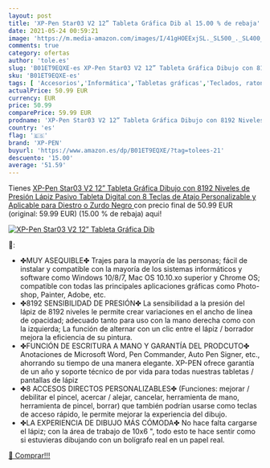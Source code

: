 ```yaml
---
layout: post
title: 'XP-Pen Star03 V2 12” Tableta Gráfica Dib al 15.00 % de rebaja'
date: 2021-05-24 00:59:21
image: 'https://m.media-amazon.com/images/I/41gHOEExjSL._SL500_._SL400_.jpg'
comments: true
category: ofertas
author: 'tole.es'
slug: 'B01ET9EQXE-es XP-Pen Star03 V2 12” Tableta Gráfica Dibujo con 8192...'
sku: 'B01ET9EQXE-es'
tags: [ 'Accesorios','Informática','Tabletas gráficas','Teclados, ratones y periféricos de entrada','lápiz','xp-pen', ]
actualPrice: 50.99 EUR
currency: EUR
price: 50.99
comparePrice: 59.99 EUR
prodname: 'XP-Pen Star03 V2 12” Tableta Gráfica Dibujo con 8192 Niveles de Presión Lápiz Pasivo Tableta Digital con 8 Teclas de Atajo Personalizable y Aplicable para Diestro o Zurdo  Negro '
country: 'es'
flag: '🇪🇸'
brand: 'XP-PEN'
buyurl: 'https://www.amazon.es/dp/B01ET9EQXE/?tag=tolees-21'
descuento: '15.00'
average: '51.59'
---
```


Tienes [XP-Pen Star03 V2 12” Tableta Gráfica Dibujo con 8192 Niveles de Presión Lápiz Pasivo Tableta Digital con 8 Teclas de Atajo Personalizable y Aplicable para Diestro o Zurdo  Negro ](https://www.amazon.es/dp/B01ET9EQXE/?tag=tolees-21) con precio final de  50.99 EUR (original: 59.99 EUR) (15.00 %  de rebaja) aqui!

[![XP-Pen Star03 V2 12” Tableta Gráfica Dib](https://m.media-amazon.com/images/I/41gHOEExjSL._SL500_._SL400_.jpg)](https://www.amazon.es/dp/B01ET9EQXE/?tag=tolees-21)

🔎:

- ✤MUY ASEQUIBLE✤ Trajes para la mayoría de las personas; fácil de instalar y compatible con la mayoría de los sistemas informáticos y software como Windows 10/8/7, Mac OS 10.10.xo superior y Chrome OS; compatible con todas las principales aplicaciones gráficas como Photo-shop, Painter, Adobe, etc.
- ✤8192 SENSIBILIDAD DE PRESIÓN✤ La sensibilidad a la presión del lápiz de 8192 niveles le permite crear variaciones en el ancho de línea de opacidad; adecuado tanto para uso con la mano derecha como con la izquierda; La función de alternar con un clic entre el lápiz / borrador mejora la eficiencia de su pintura.
- ✤FUNCIÓN DE ESCRITURA A MANO Y GARANTÍA DEL PRODCUTO✤ Anotaciones de Microsoft Word, Pen Commander, Auto Pen Signer, etc., ahorrando su tiempo de una manera elegante. XP-PEN ofrece garantía de un año y soporte técnico de por vida para todas nuestras tabletas / pantallas de lápiz
- ✤8 ACCESOS DIRECTOS PERSONALIZABLES✤ (Funciones: mejorar / debilitar el pincel, acercar / alejar, cancelar, herramienta de mano, herramienta de pincel, borrar) que también podrían usarse como teclas de acceso rápido, le permite mejorar la experiencia del dibujo.
- ✤LA EXPERIENCIA DE DIBUJO MÁS CÓMODA✤ No hace falta cargarse el lápiz; con la área de trabajo de 10x6 ", todo esto te hace sentir como si estuvieras dibujando con un bolígrafo real en un papel real.

[🛒 Comprar!!!](https://www.amazon.es/dp/B01ET9EQXE/?tag=tolees-21)
